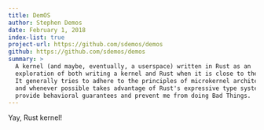 ```yaml
---
title: DemOS
author: Stephen Demos
date: February 1, 2018
index-list: true
project-url: https://github.com/sdemos/demos
github: https://github.com/sdemos/demos
summary: >
  A kernel (and maybe, eventually, a userspace) written in Rust as an
  exploration of both writing a kernel and Rust when it is close to the metal.
  It generally tries to adhere to the principles of microkernel architecture,
  and whenever possible takes advantage of Rust's expressive type system to
  provide behavioral guarantees and prevent me from doing Bad Things.
---
```


Yay, Rust kernel!
